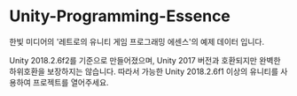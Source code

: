 # Unity-Programming-Essence
한빛 미디어의 '레트로의 유니티 게임 프로그래밍 에센스'의 예제 데이터 입니다.

Unity 2018.2.6f2를 기준으로 만들어졌으며, Unity 2017 버전과 호환되지만 완벽한 하위호환을 보장하지는 않습니다.
따라서 가능한 Unity 2018.2.6f1 이상의 유니티를 사용하여 프로젝트를 열어주세요.